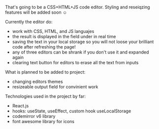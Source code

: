 That's going to be a CSS+HTML+JS code editor.
Styling and reseiqzing features will be added soon ☺️


Currently the editor do: 
+ work with CSS, HTML, and JS languajes
+ the result is displayed in the field under in real time
+ saving the text in your local storage so you will not loose your brilliant code after refreshing the page!
+ any of three editors can be shrank if you don't use it and expanded again
+ clearing text button for editors to erase all the text from inputs

What is planned to be added to project:
- changing editors themes
- resizeable output field for convinient work


Technologies used in the project by far:
- React.js
- hooks: useState, useEffect, custom hook useLocalStorage
- codemirror v6 library
- font awesome library for icons
